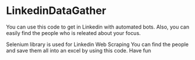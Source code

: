 # LinkedinDataGather
You can use this code to get in Linkedin with automated bots. Also, you can easily find the people who is releated about your focus.

Selenium library is used for Linkedin Web Scraping
You can find the people and save them all into an excel by using this code.
Have fun
